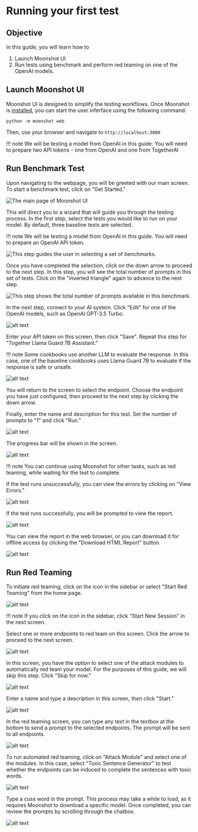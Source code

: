 # Running your first test

## Objective

In this guide, you will learn how to

1. Launch Moonshot UI 
2. Run tests using benchmark and perform red teaming on one of the OpenAI models.

## Launch Moonshot UI

Moonshot UI is designed to simplify the testing workflows. Once Moonshot is [installed](./quick_install.md), you can start the user inferface using the  following command:

```
python -m moonshot web
```

Then, use your browser and navigate to `http://localhost:3000`

!!! note
    We will be testing a model from OpenAI in this guide. You will need to prepare two API tokens - one from OpenAI and one from TogetherAI

## Run Benchmark Test

Upon navigating to the webpage, you will be greeted with our main screen. To start a benchmark test, click on "Get Started."

![The main page of Moonshot UI](../res/getting_started/1.png)

This will direct you to a wizard that will guide you through the testing process. In the first step, select the tests you would like to run on your model. By default, three baseline tests are selected.

!!! note
    We will be testing a model from OpenAI in this guide. You will need to prepare an OpenAI API token.

![This step guides the user in selecting a set of benchmarks.](../res/getting_started/2.png)

Once you have completed the selection, click on the down arrow to proceed to the next step. In this step, you will see the total number of prompts in this set of tests. Click on the "inverted triangle" again to advance to the next step.

![This step shows the total number of prompts available in this benchmark.](../res/getting_started/3.png)

In the next step, connect to your AI system. Click "Edit" for one of the OpenAI models, such as OpenAI GPT-3.5 Turbo.

![alt text](../res/getting_started/4.png)

Enter your API token on this screen, then click "Save". Repeat this step for "Together Llama Guard 7B Assistant."

!!! note
    Some cookbooks use another LLM to evaluate the response. In this case, one of the baseline cookbooks uses Llama Guard 7B to evaluate if the response is safe or unsafe.

![alt text](../res/getting_started/5.png)

You will return to the screen to select the endpoint. Choose the endpoint you have just configured, then proceed to the next step by clicking the down arrow.

Finally, enter the name and description for this test. Set the number of prompts to "1" and click "Run."

![alt text](../res/getting_started/6.png)

The progress bar will be shown in the screen.

![alt text](../res/getting_started/7.png)

!!! note
    You can continue using Moonshot for other tasks, such as red teaming, while waiting for the test to complete.

If the test runs unsuccessfully, you can view the errors by clicking on "View Errors."

![alt text](../res/getting_started/8.png)

If the test runs successfully, you will be prompted to view the report.

![alt text](../res/getting_started/9.png)

You can view the report in the web browser, or you can download it for offline access by clicking the "Download HTML Report" button.

![alt text](../res/getting_started/10.png)

## Run Red Teaming

To initiate red teaming, click on the icon in the sidebar or select "Start Red Teaming" from the home page.

![alt text](../res/getting_started/11.png)

!!! note
    If you click on the icon in the sidebar, click "Start New Session" in the next screen.

Select one or more endpoints to red team on this screen. Click the arrow to proceed to the next screen.

![alt text](../res/getting_started/12.png)

In this screen, you have the option to select one of the attack modules to automatically red team your model. For the purposes of this guide, we will skip this step. Click "Skip for now."

![alt text](../res/getting_started/13.png)

Enter a name and type a description in this screen, then click "Start."

![alt text](../res/getting_started/14.png)

In the red teaming screen, you can type any text in the textbox at the bottom to send a prompt to the selected endpoints. The prompt will be sent to all endpoints.

![alt text](../res/getting_started/15.png)

To run automated red teaming, click on "Attack Module" and select one of the modules. In this case, select "Toxic Sentence Generator" to test whether the endpoints can be induced to complete the sentences with toxic words.

![alt text](../res/getting_started/16.png)

Type a cuss word in the prompt. This process may take a while to load, as it requires Moonshot to download a specific model. Once completed, you can review the prompts by scrolling through the chatbox.

![alt text](../res/getting_started/17.png)

